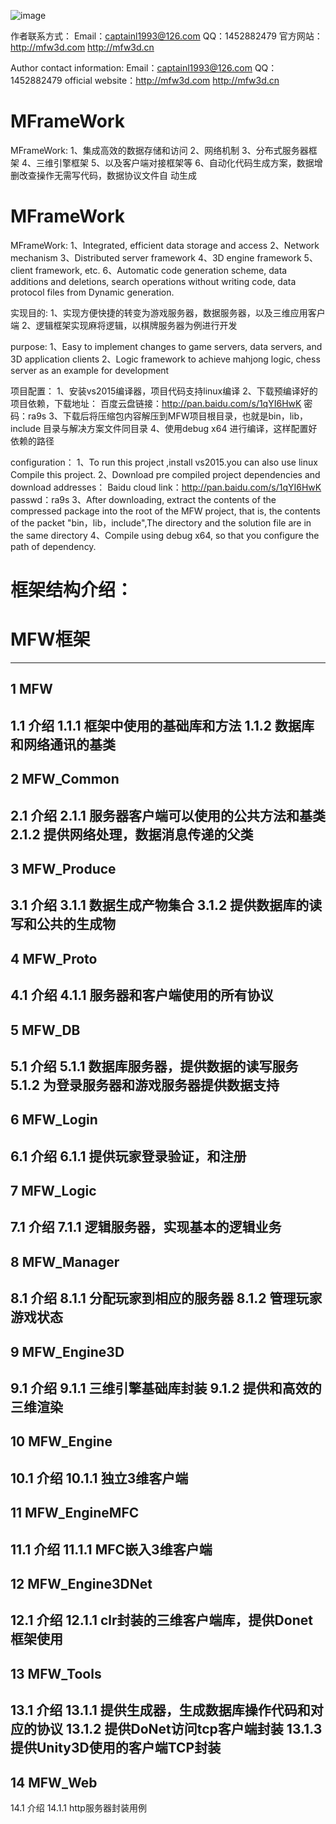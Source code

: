 ﻿![image](https://github.com/captainl1993/MFrameWork/blob/master/logo.png)

作者联系方式：
	Email：captainl1993@126.com 
	QQ：1452882479
	官方网站：http://mfw3d.com http://mfw3d.cn 

Author contact information:
	Email：captainl1993@126.com
	QQ：1452882479
	official website：http://mfw3d.com http://mfw3d.cn 

# MFrameWork
MFrameWork:
1、集成高效的数据存储和访问
2、网络机制
3、分布式服务器框架
4、三维引擎框架
5、以及客户端对接框架等
6、自动化代码生成方案，数据增删改查操作无需写代码，数据协议文件自
动生成

# MFrameWork
MFrameWork:
1、Integrated, efficient data storage and access
2、Network mechanism
3、Distributed server framework
4、3D engine framework
5、client framework, etc.
6、Automatic code generation scheme, data additions and deletions, 
search operations without writing code, data protocol files from
Dynamic generation.

实现目的:
1、实现方便快捷的转变为游戏服务器，数据服务器，以及三维应用客户端
2、逻辑框架实现麻将逻辑，以棋牌服务器为例进行开发

purpose:
1、Easy to implement changes to game servers, data servers, 
and 3D application clients
2、Logic framework to achieve mahjong logic, chess server as
 an example for development


项目配置：
1、安装vs2015编译器，项目代码支持linux编译
2、下载预编译好的项目依赖，下载地址：
百度云盘链接：http://pan.baidu.com/s/1qYI6HwK 密码：ra9s
3、下载后将压缩包内容解压到MFW项目根目录，也就是bin，lib，include
目录与解决方案文件同目录
4、使用debug x64 进行编译，这样配置好依赖的路径


configuration：
1、To run this project ,install vs2015.you can also use linux Compile this project.
2、Download pre compiled project dependencies and download addresses：
Baidu cloud link：http://pan.baidu.com/s/1qYI6HwK  passwd：ra9s
3、After downloading, extract the contents of the compressed package into the root of
 the MFW project, that is, the contents of the packet "bin，lib，include",The directory 
 and the solution file are in the same directory
4、Compile using debug x64, so that you configure the path of dependency.


框架结构介绍：
=============================================================
 MFW框架
=============================================================
-------------------------------------------------------------
1 MFW
-------------------------------------------------------------
1.1 介绍
1.1.1 框架中使用的基础库和方法
1.1.2 数据库和网络通讯的基类
-------------------------------------------------------------
2 MFW_Common
-------------------------------------------------------------
2.1 介绍
2.1.1 服务器客户端可以使用的公共方法和基类
2.1.2 提供网络处理，数据消息传递的父类
-------------------------------------------------------------
3 MFW_Produce
-------------------------------------------------------------
3.1 介绍
3.1.1 数据生成产物集合
3.1.2 提供数据库的读写和公共的生成物
-------------------------------------------------------------
4 MFW_Proto
-------------------------------------------------------------
4.1 介绍
4.1.1 服务器和客户端使用的所有协议
-------------------------------------------------------------
5 MFW_DB
-------------------------------------------------------------
5.1 介绍
5.1.1 数据库服务器，提供数据的读写服务
5.1.2 为登录服务器和游戏服务器提供数据支持
-------------------------------------------------------------
6 MFW_Login
-------------------------------------------------------------
6.1 介绍
6.1.1 提供玩家登录验证，和注册
-------------------------------------------------------------
7 MFW_Logic
-------------------------------------------------------------
7.1 介绍
7.1.1 逻辑服务器，实现基本的逻辑业务
-------------------------------------------------------------
8 MFW_Manager
-------------------------------------------------------------
8.1 介绍
8.1.1 分配玩家到相应的服务器
8.1.2 管理玩家游戏状态
-------------------------------------------------------------
9 MFW_Engine3D
-------------------------------------------------------------
9.1 介绍
9.1.1 三维引擎基础库封装
9.1.2 提供和高效的三维渲染
-------------------------------------------------------------
10 MFW_Engine
-------------------------------------------------------------
10.1 介绍
10.1.1 独立3维客户端
-------------------------------------------------------------
11 MFW_EngineMFC
-------------------------------------------------------------
11.1 介绍
11.1.1 MFC嵌入3维客户端
-------------------------------------------------------------
12 MFW_Engine3DNet
-------------------------------------------------------------
12.1 介绍
12.1.1 clr封装的三维客户端库，提供Donet框架使用
-------------------------------------------------------------
13 MFW_Tools
-------------------------------------------------------------
13.1 介绍
13.1.1 提供生成器，生成数据库操作代码和对应的协议
13.1.2 提供DoNet访问tcp客户端封装
13.1.3 提供Unity3D使用的客户端TCP封装
-------------------------------------------------------------
14 MFW_Web
-------------------------------------------------------------
14.1 介绍
14.1.1 http服务器封装用例
